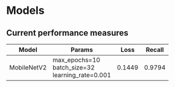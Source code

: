 # Models

## Current performance measures

| Model       | Params                                                | Loss   | Recall |
| ----------- | ----------------------------------------------------- | ------ | ------ |
| MobileNetV2 | max_epochs=10<br>batch_size=32<br>learning_rate=0.001 | 0.1449 | 0.9794 |

